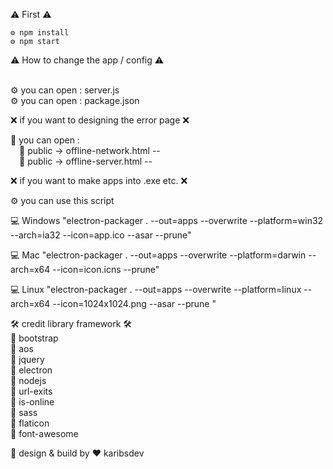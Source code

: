 ⚠️ First ⚠️

    ⚙️ npm install   
    ⚙️ npm start

  
⚠️ How to change the app / config ⚠️

 <br>⚙️ you can open : server.js 
 <br>⚙️ you can open : package.json 

❌ if you want to designing the error page ❌


 📌 you can open : 
    <br>&emsp;📂 public -> offline-network.html --
    <br>&emsp;📂 public -> offline-server.html --

❌ if you want to make apps into .exe etc. ❌
 
   ⚙️ you can use this script 

  💻 Windows
    "electron-packager . <Name App> --out=apps --overwrite --platform=win32 --arch=ia32 --icon=app.ico --asar --prune"
    
  💻 Mac
    "electron-packager . --out=apps --overwrite --platform=darwin --arch=x64 --icon=icon.icns --prune"
    
  💻 Linux
    "electron-packager . <Name App> --out=apps --overwrite --platform=linux --arch=x64 --icon=1024x1024.png --asar --prune "
   

🛠 credit library framework 🛠
       <br>🧰 bootstrap
       <br>🧰 aos
       <br>🧰 jquery
       <br>🧰 electron
       <br>🧰 nodejs
       <br>🧰 url-exits
       <br>🧰 is-online
       <br>🧰 sass
       <br>🧰 flaticon
       <br>🧰 font-awesome


👋 design & build by ❤️ karibsdev
